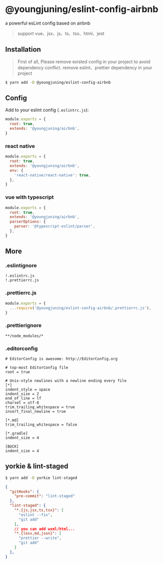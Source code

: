 # @youngjuning/eslint-config-airbnb

a powerful esLint config based on airbnb

> support vue、jsx、js、ts、tsx、html、jest

## Installation

> First of all, Please remove existed config in your project to avoid dependency conflict.
> remove eslint、prettier dependency in your project

```sh
$ yarn add -D @youngjuning/eslint-config-airbnb
```

## Config

Add to your eslint config (`.eslintrc.js`):

```js
module.exports = {
  root: true,
  extends: '@youngjuning/airbnb',
}
```

### react native

```js
module.exports = {
  root: true,
  extends: '@youngjuning/airbnb',
  env: {
    'react-native/react-native': true,
  },
}
```

### vue with typescript

```js
module.exports = {
  root: true,
  extends: '@youngjuning/airbnb',
  parserOptions: {
    parser: '@typescript-eslint/parser',
  },
}
```

## More

### .eslintignore

```
!.eslintrc.js
!.prettierrc.js
```

### .prettierrc.js

```js
module.exports = {
  ...require('@youngjuning/eslint-config-airbnb/.prettierrc.js'),
}
```

### .prettierignore

```
**/node_modules/*
```

### .editorconfig

```
# EditorConfig is awesome: http://EditorConfig.org

# top-most EditorConfig file
root = true

# Unix-style newlines with a newline ending every file
[*]
indent_style = space
indent_size = 2
end_of_line = lf
charset = utf-8
trim_trailing_whitespace = true
insert_final_newline = true

[*.md]
trim_trailing_whitespace = false

[*.gradle]
indent_size = 4

[BUCK]
indent_size = 4
```

## yorkie & lint-staged

```sh
$ yarn add -D yorkie lint-staged
```

```json
{
  "gitHooks": {
    "pre-commit": "lint-staged"
  },
  "lint-staged": {
    "*.{js,jsx,ts,tsx}": [
      "eslint --fix",
      "git add"
    ],
    // you can add wxml/html...
    "*.{less,md,json}": [
      "prettier --write",
      "git add"
    ]
  },
}
```
